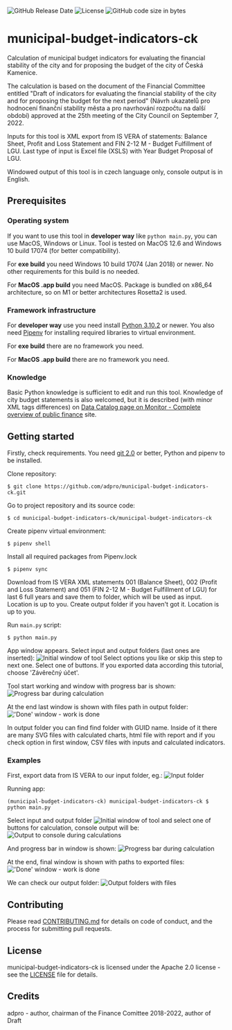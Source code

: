 ![GitHub Release Date](https://img.shields.io/github/release-date/adpro/municipal-budget-indicators-ck)
![License](https://img.shields.io/github/license/adpro/municipal-budget-indicators-ck)
![GitHub code size in bytes](https://img.shields.io/github/languages/code-size/adpro/municipal-budget-indicators-ck)

# municipal-budget-indicators-ck
Calculation of municipal budget indicators for evaluating the financial stability of the city and for proposing the budget of the city of Česká Kamenice.

The calculation is based on the document of the Financial Committee entitled "Draft of indicators for evaluating the financial stability of the city and for proposing the budget for the next period" (Návrh ukazatelů pro hodnocení finanční stability města a pro navrhování rozpočtu na další období) approved at the 25th meeting of the City Council on September 7, 2022.

Inputs for this tool is XML export from IS VERA of statements: Balance Sheet, Profit and Loss Statement and FIN 2-12 M - Budget Fulfillment of LGU. Last type of input is Excel file (XSLS) with Year Budget Proposal of LGU.

Windowed output of this tool is in czech language only, console output is in English.

## Prerequisites

### Operating system
If you want to use this tool in **developer way** like `python main.py`, you can use MacOS, Windows or Linux. Tool is tested on MacOS 12.6 and Windows 10 build 17074 (for better compatibility).

For **exe build** you need Windows 10 build 17074 (Jan 2018) or newer. No other requirements for this build is no needed.

For **MacOS .app build** you need MacOS. Package is bundled on x86_64 architecture, so on M1 or better architectures Rosetta2 is used.

### Framework infrastructure
For **developer way** use you need install [Python 3.10.2](https://www.python.org/downloads/) or newer. You also need [Pipenv](https://pypi.org/project/pipenv/) for installing required libraries to virtual environment.

For **exe build** there are no framework you need.

For **MacOS .app build** there are no framework you need.

### Knowledge
Basic Python knowledge is sufficient to edit and run this tool.
Knowledge of city budget statements is also welcomed, but it is described (with minor XML tags differences) on [Data Catalog page on Monitor - Complete overview of public finance](https://monitor.statnipokladna.cz/datovy-katalog/webova-sluzba) site.

## Getting started

Firstly, check requirements. You need [git 2.0](https://git-scm.com) or better, Python and pipenv to be installed.

Clone repository:
```
$ git clone https://github.com/adpro/municipal-budget-indicators-ck.git
```
Go to project repository and its source code:
```
$ cd municipal-budget-indicators-ck/municipal-budget-indicators-ck
```
Create pipenv virtual environment:
```
$ pipenv shell
```
Install all required packages from Pipenv.lock
```
$ pipenv sync
```
Download from IS VERA XML statements 001 (Balance Sheet), 002 (Profit and Loss Statement) and 051 (FIN 2-12 M - Budget Fulfillment of LGU) for last 6 full years and save them to folder, which will be used as input. Location is up to you.
Create output folder if you haven't got it. Location is up to you.

Run `main.py` script:
```
$ python main.py
```
App window appears. Select input and output folders (last ones are inserted):
![Initial window of tool](./doc/window_1.png)
Select options you like or skip this step to next one.
Select one of buttons. If you exported data according this tutorial, choose 'Závěrečný účet'.

Tool start working and window with progress bar is shown:
![Progress bar during calculation](./doc/window_2.png)

At the end last window is shown with files path in output folder:
!['Done' window - work is done ](./doc/window_3.png)

In output folder you can find find folder with GUID name. Inside of it there are many SVG files with calculated charts, html file with report and if you check option in first window, CSV files with inputs and calculated indicators.

### Examples

First, export data from IS VERA to our input folder, eg.:
![Input folder](./doc/input.png)


Running app:
```
(municipal-budget-indicators-ck) municipal-budget-indicators-ck $ python main.py
```
Select input and output folder
![Initial window of tool](./doc/window_1.png)
and select one of buttons for calculation, console output will be:
![Output to console during calculations](./doc/console.png)

And progress bar in window is shown:
![Progress bar during calculation](./doc/window_2.png)

At the end, final window is shown with paths to exported files:
!['Done' window - work is done](./doc/window_3.png)

We can check our output folder:
![Output folders with files](./doc/output.png)

## Contributing
Please read [CONTRIBUTING.md](./CONTRIBUTING.md) for details on code of conduct, and the process for submitting pull requests.


## License

municipal-budget-indicators-ck is licensed under the Apache 2.0 license - see the [LICENSE](./LICENSE) file
for details.

## Credits
adpro - author, chairman of the Finance Comittee 2018-2022, author of Draft
